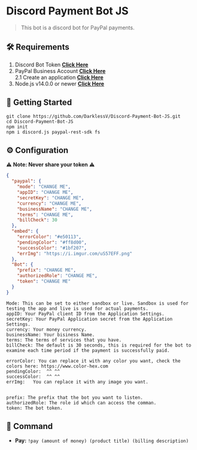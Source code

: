 # Discord Payment Bot JS

> This bot is a discord bot for PayPal payments.

## 🛠️ Requirements

1. Discord Bot Token **[Click Here](https://discordjs.guide/preparations/setting-up-a-bot-application.html#creating-your-bot)**
2. PayPal Business Account **[Click Here](https://www.paypal.com/us/webapps/mpp/referral/paypal-business-account)**  
    2.1 Create an application **[Click Here](https://developer.paypal.com/docs/api-basics/manage-apps/#:~:text=You%20can%20create%20or%20edit,the%20REST%20API%20apps%20section.)**
3. Node.js v14.0.0 or newer **[Click Here](https://nodejs.org/en/download)**
 
## 🚀 Getting Started

```
git clone https://github.com/DarklessV/Discord-Payment-Bot-JS.git
cd Discord-Payment-Bot-JS
npm init
npm i discord.js paypal-rest-sdk fs
```

## ⚙️ Configuration

⚠️ **Note: Never share your token** ⚠️

```json
{
  "paypal": {
    "mode": "CHANGE ME",
    "appID": "CHANGE ME",
    "secretKey": "CHANGE ME",
    "currency": "CHANGE ME",
    "businessName": "CHANGE ME",
    "terms": "CHANGE ME",
    "billCheck": 30
  },
  "embed": {
    "errorColor": "#e50113",
    "pendingColor": "#ff8d00",
    "successColor": "#1bf207",
    "errImg": "https://i.imgur.com/uS57EFF.png"
  },
  "Bot": {
    "prefix": "CHANGE ME",
    "authorizedRole": "CHANGE ME",
    "token": "CHANGE ME"
  }
}
```

```
Mode: This can be set to either sandbox or live. Sandbox is used for testing the app and live is used for actual payments.
appID: Your PayPal client ID from the Application Settings.
secretKey: Your PayPal Application secret from the Application Settings.
currency: Your money currency.
businessName: Your bisiness Name.
terms: The terms of services that you have.
billCheck: The default is 30 seconds, this is required for the bot to examine each time period if the payment is successfully paid.

errorColor: You can replace it with any color you want, check the colors here: https://www.color-hex.com
pendingColor:  ^^ ^^
successColor:  ^^ ^^
errImg:   You can replace it with any image you want.


prefix: The prefix that the bot you want to listen.
authorizedRole: The role id which can access the comman.
token: The bot token.
```

## 📝 Command
* **Pay:** `!pay (amount of money) (product title) (billing description)`